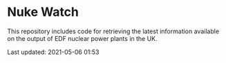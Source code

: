 # Nuke Watch

This repository includes code for retrieving the latest information available on the output of EDF nuclear power plants in the UK.

Last updated: 2021-05-06 01:53